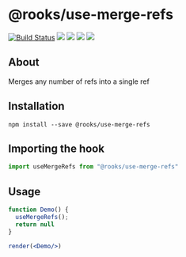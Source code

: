 # @rooks/use-merge-refs

[![Build Status](https://travis-ci.org/imbhargav5/rooks.svg?branch=master)](https://travis-ci.org/imbhargav5/rooks) ![](https://img.shields.io/npm/v/@rooks/use-merge-refs/latest.svg) ![](https://img.shields.io/npm/l/@rooks/use-merge-refs.svg) ![](https://img.shields.io/bundlephobia/min/@rooks/use-merge-refs.svg) ![](https://img.shields.io/david/imbhargav5/rooks.svg?path=packages%2Fmerge-refs)



## About
Merges any number of refs into a single ref


[//]: # (Main)

## Installation

```
npm install --save @rooks/use-merge-refs
```

## Importing the hook

```javascript
import useMergeRefs from "@rooks/use-merge-refs"
```

## Usage

```jsx
function Demo() {
  useMergeRefs();
  return null
}

render(<Demo/>)
```
